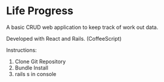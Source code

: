 # Life Progress

A basic CRUD web application to keep track of work out data.

Developed with React and Rails. (CoffeeScript)

Instructions:

1. Clone Git Repository
2. Bundle Install
3. rails s in console
